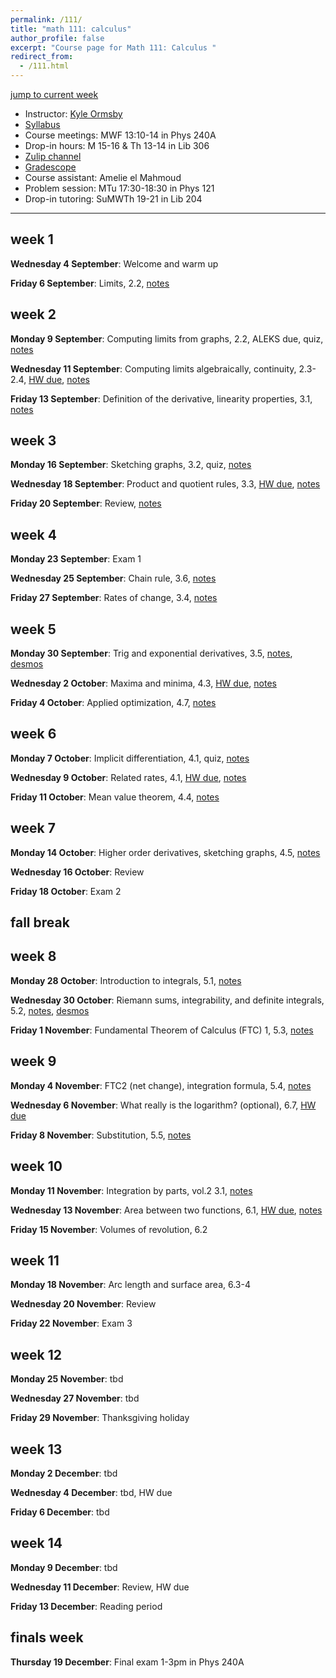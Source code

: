 ```yaml
---
permalink: /111/
title: "math 111: calculus"
author_profile: false
excerpt: "Course page for Math 111: Calculus "
redirect_from: 
  - /111.html
---
```


[jump to current week](#week-10)  

  - Instructor: [Kyle Ormsby](kyleormsby.github.io)
  - [Syllabus](/files/111/111F06_syllabus.pdf)
  - Course meetings: MWF 13:10-14 in Phys 240A
  - Drop-in hours: M 15-16 & Th 13-14 in Lib 306
  - [Zulip channel](https://math111f06-2024.zulipchat.com/)
  - [Gradescope](https://www.gradescope.com/courses/851194)
  - Course assistant: Amelie el Mahmoud
  - Problem session: MTu 17:30-18:30 in Phys 121
  - Drop-in tutoring: SuMWTh 19-21 in Lib 204

---

## week 1

**Wednesday 4 September**: Welcome and warm up

**Friday 6 September**: Limits, 2.2, [notes](/files/111/lectures/week01.friday.pdf)

## week 2

**Monday 9 September**: Computing limits from graphs, 2.2, ALEKS due, quiz, [notes](/files/111/lectures/week02.monday.pdf)

**Wednesday 11 September**: Computing limits algebraically, continuity, 2.3-2.4, [HW due](/files/111/hw/week02.pdf), [notes](/files/111/lectures/week02.wednesday.pdf)

**Friday 13 September**: Definition of the derivative, linearity properties, 3.1, [notes](/files/111/lectures/week02.friday.pdf)

## week 3

**Monday 16 September**: Sketching graphs, 3.2, quiz, [notes](/files/111/lectures/week03.monday.pdf)

**Wednesday 18 September**: Product and quotient rules, 3.3, [HW due](/files/111/hw/week03.pdf), [notes](/files/111/lectures/week03.wednesday.pdf)

**Friday 20 September**: Review, [notes](/files/111/lectures/week03.friday.pdf)

## week 4

**Monday 23 September**: Exam 1

**Wednesday 25 September**: Chain rule, 3.6, [notes](/files/111/lectures/week04.wednesday.pdf)

**Friday 27 September**: Rates of change, 3.4, [notes](/files/111/lectures/week04.friday.pdf)

## week 5

**Monday 30 September**: Trig and exponential derivatives, 3.5, [notes](/files/111/lectures/week05.monday.pdf), [desmos](https://www.desmos.com/calculator/plu2zl94ls)

**Wednesday 2 October**: Maxima and minima, 4.3, [HW due](/files/111/hw/week05.pdf), [notes](/files/111/lectures/week05.wednesday.pdf)

**Friday 4 October**: Applied optimization, 4.7, [notes](/files/111/lectures/week05.friday.pdf)

## week 6

**Monday 7 October**: Implicit differentiation, 4.1, quiz, [notes](/files/111/lectures/week06.monday.pdf)

**Wednesday 9 October**: Related rates, 4.1, [HW due](/files/111/hw/week06.pdf), [notes](/files/111/lectures/week06.wednesday.pdf)

**Friday 11 October**: Mean value theorem, 4.4, [notes](/files/111/lectures/week06.friday.pdf)

## week 7

**Monday 14 October**: Higher order derivatives, sketching graphs, 4.5, [notes](/files/111/lectures/week07.monday.pdf)

**Wednesday 16 October**: Review

**Friday 18 October**: Exam 2

## fall break

## week 8

**Monday 28 October**: Introduction to integrals, 5.1, [notes](/files/111/lectures/week08.monday.pdf)

**Wednesday 30 October**: Riemann sums, integrability, and definite integrals, 5.2, [notes](/files/111/lectures/week08.wednesday.pdf), [desmos](https://www.desmos.com/calculator/tgyr42ezjq)

**Friday 1 November**: Fundamental Theorem of Calculus (FTC) 1, 5.3, [notes](/files/111/lectures/week08.friday.pdf)

## week 9

**Monday 4 November**: FTC2 (net change), integration formula, 5.4, [notes](/files/111/lectures/week09.monday.pdf)

**Wednesday 6 November**: What really is the logarithm? (optional), 6.7, [HW due](/files/111/hw/week09.pdf)

**Friday 8 November**: Substitution, 5.5, [notes](/files/111/lectures/week09.friday.pdf)

## week 10

**Monday 11 November**: Integration by parts, vol.2 3.1, [notes](/files/111/lectures/week10.monday.pdf)

**Wednesday 13 November**: Area between two functions, 6.1, [HW due](/files/111/hw/week10.pdf), [notes](/files/111/lectures/week10.wednesday.pdf)

**Friday 15 November**: Volumes of revolution, 6.2

## week 11

**Monday 18 November**: Arc length and surface area, 6.3-4

**Wednesday 20 November**: Review

**Friday 22 November**: Exam 3

## week 12

**Monday 25 November**: tbd

**Wednesday 27 November**: tbd

**Friday 29 November**: Thanksgiving holiday

## week 13

**Monday 2 December**: tbd

**Wednesday 4 December**: tbd, HW due

**Friday 6 December**: tbd

## week 14

**Monday 9 December**: tbd

**Wednesday 11 December**: Review, HW due

**Friday 13 December**: Reading period

## finals week

**Thursday 19 December**: Final exam 1-3pm in Phys 240A